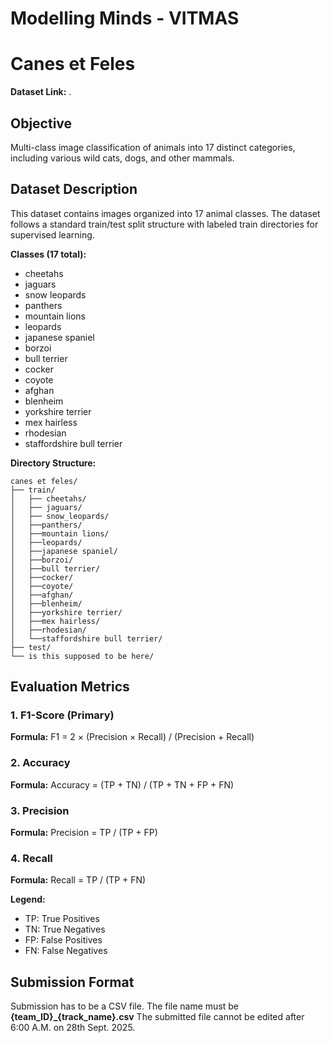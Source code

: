# Modelling Minds - VITMAS
# Canes et Feles

**Dataset Link:** . 
## Objective
Multi-class image classification of animals into 17 distinct categories, including various wild cats, dogs, and other mammals.

## Dataset Description
This dataset contains images organized into 17 animal classes. The dataset follows a standard train/test split structure with labeled train directories for supervised learning.

**Classes (17 total):**
- cheetahs
- jaguars
- snow leopards
- panthers
- mountain lions
- leopards
- japanese spaniel
- borzoi
- bull terrier
- cocker
- coyote
- afghan
- blenheim
- yorkshire terrier
- mex hairless
- rhodesian
- staffordshire bull terrier

**Directory Structure:**
```
canes et feles/
├── train/
│   ├── cheetahs/
│   ├── jaguars/
│   ├── snow_leopards/
│   ├──panthers/
│   ├──mountain lions/
│   ├──leopards/
│   ├──japanese spaniel/
│   ├──borzoi/
│   ├──bull terrier/
│   ├──cocker/
│   ├──coyote/
│   ├──afghan/
│   ├──blenheim/
│   ├──yorkshire terrier/
│   ├──mex hairless/
│   ├──rhodesian/
│   └──staffordshire bull terrier/
├── test/
└── is this supposed to be here/
```

## Evaluation Metrics

### 1. F1-Score (Primary)
**Formula:** F1 = 2 × (Precision × Recall) / (Precision + Recall)
### 2. Accuracy
**Formula:** Accuracy = (TP + TN) / (TP + TN + FP + FN)
### 3. Precision
**Formula:** Precision = TP / (TP + FP)
### 4. Recall
**Formula:** Recall = TP / (TP + FN)

**Legend:**
- TP: True Positives
- TN: True Negatives  
- FP: False Positives
- FN: False Negatives

## Submission Format
Submission has to be a CSV file. The file name must be **{team_ID}_{track_name}.csv** 
The submitted file cannot be edited after 6:00 A.M. on 28th Sept. 2025.
